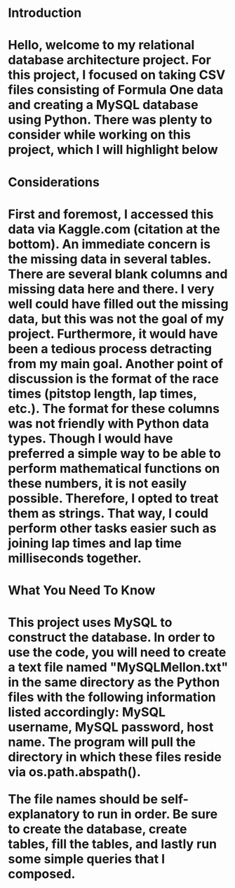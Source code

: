 <h1>Introduction<h1>
<body>Hello, welcome to my relational database architecture project. For this project, I focused on taking CSV files consisting of Formula One data and creating a MySQL database using Python. There was plenty to consider while working on this project, which I will highlight below<body>

<h1>Considerations<h1>
<body>First and foremost, I accessed this data via Kaggle.com (citation at the bottom). An immediate concern is the missing data in several tables. There are several blank columns and missing data here and there. I very well could have filled out the missing data, but this was not the goal of my project. Furthermore, it would have been a tedious process detracting from my main goal. Another point of discussion is the format of the race times (pitstop length, lap times, etc.). The format for these columns was not friendly with Python data types. Though I would have preferred a simple way to be able to perform mathematical functions on these numbers, it is not easily possible. Therefore, I opted to treat them as strings. That way, I could perform other tasks easier such as joining lap times and lap time milliseconds together.<body>

<h1>What You Need To Know<h1>
<body>This project uses MySQL to construct the database. In order to use the code, you will need to create a text file named "MySQLMellon.txt" in the same directory as the Python files with the following information listed accordingly: MySQL username, MySQL password, host name. The program will pull the directory in which these files reside via os.path.abspath().

The file names should be self-explanatory to run in order. Be sure to create the database, create tables, fill the tables, and lastly run some simple queries that I composed.<body>
